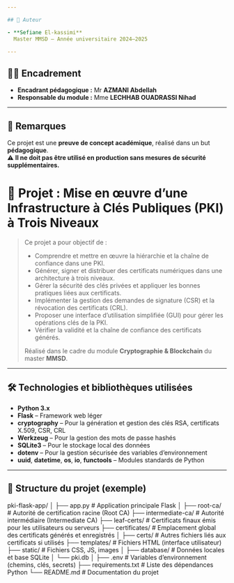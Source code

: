 ```yaml
---

## 👤 Auteur

- **Sefiane El-kassimi**  
  Master MMSD – Année universitaire 2024–2025

---
```


## 🧑‍🏫 Encadrement

- **Encadrant pédagogique :** Mr **AZMANI Abdellah**  
- **Responsable du module :** Mme **LECHHAB OUADRASSI Nihad**

---

## 📝 Remarques

Ce projet est une **preuve de concept académique**, réalisé dans un but **pédagogique**.  
⚠️ **Il ne doit pas être utilisé en production sans mesures de sécurité supplémentaires.**

 
 # 📌 Projet : Mise en œuvre d’une Infrastructure à Clés Publiques (PKI) à Trois Niveaux

> Ce projet a pour objectif de :
>
> - Comprendre et mettre en œuvre la hiérarchie et la chaîne de confiance dans une PKI.
> - Générer, signer et distribuer des certificats numériques dans une architecture à trois niveaux.
> - Gérer la sécurité des clés privées et appliquer les bonnes pratiques liées aux certificats.
> - Implémenter la gestion des demandes de signature (CSR) et la révocation des certificats (CRL).
> - Proposer une interface d’utilisation simplifiée (GUI) pour gérer les opérations clés de la PKI.
> - Vérifier la validité et la chaîne de confiance des certificats générés.
>
> Réalisé dans le cadre du module **Cryptographie & Blockchain** du master **MMSD**.

---

## 🛠️ Technologies et bibliothèques utilisées

- **Python 3.x**
- **Flask** – Framework web léger
- **cryptography** – Pour la génération et gestion des clés RSA, certificats X.509, CSR, CRL
- **Werkzeug** – Pour la gestion des mots de passe hashés
- **SQLite3** – Pour le stockage local des données
- **dotenv** – Pour la gestion sécurisée des variables d’environnement
- **uuid**, **datetime**, **os**, **io**, **functools** – Modules standards de Python

---

## 📁 Structure du projet (exemple)
pki-flask-app/
│
├── app.py # Application principale Flask
│
├── root-ca/ # Autorité de certification racine (Root CA)
├── intermediate-ca/ # Autorité intermédiaire (Intermediate CA)
├── leaf-certs/ # Certificats finaux émis pour les utilisateurs ou serveurs
├── certificates/ # Emplacement global des certificats générés et enregistrés
│
├── certs/ # Autres fichiers liés aux certificats si utilisés
├── templates/ # Fichiers HTML (interface utilisateur)
├── static/ # Fichiers CSS, JS, images
│
├── database/ # Données locales et base SQLite
│ └── pki.db
│
├── .env # Variables d’environnement (chemins, clés, secrets)
├── requirements.txt # Liste des dépendances Python
└── README.md # Documentation du projet


